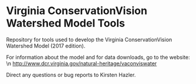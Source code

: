 # Virginia ConservationVision Watershed Model Tools
Repository for tools used to develop the Virginia ConservationVision Watershed Model (2017 edition).

For information about the model and for data downloads, go to the website: \n
http://www.dcr.virginia.gov/natural-heritage/vaconviswater

Direct any questions or bug reports to Kirsten Hazler.

